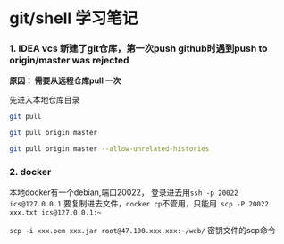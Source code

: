 # git/shell 学习笔记


### 1.  IDEA vcs 新建了git仓库，第一次push github时遇到push to origin/master was rejected

 **原因： 需要从远程仓库pull 一次**

先进入本地仓库目录

```bash
git pull  

git pull origin master

git pull origin master --allow-unrelated-histories
```

### 2. docker

本地docker有一个debian,端口20022， 登录进去用`ssh -p 20022 ics@127.0.0.1`
要复制进去文件，`docker cp`不管用，只能用` scp -P 20022 xxx.txt ics@127.0.0.1:~`

`scp -i xxx.pem xxx.jar root@47.100.xxx.xxx:~/web/` 密钥文件的scp命令
